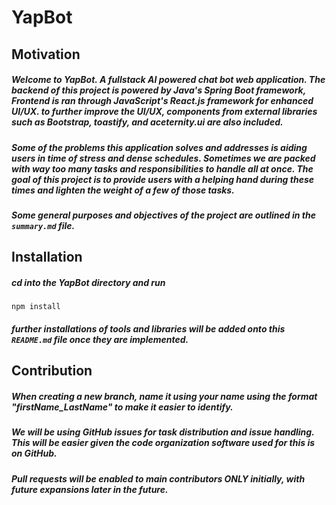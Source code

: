 # YapBot

## Motivation
##### Welcome to YapBot. A fullstack AI powered chat bot web application. The backend of this project is powered by Java's Spring Boot framework, Frontend is ran through JavaScript's React.js framework for enhanced UI/UX. to further improve the UI/UX, components from external libraries such as Bootstrap, toastify, and aceternity.ui are also included.
##### Some of the problems this application solves and addresses is aiding users in time of stress and dense schedules. Sometimes we are packed with way too many tasks and responsibilities to handle all at once. The goal of this project is to provide users with a helping hand during these times and lighten the weight of a few of those tasks.
##### Some general purposes and objectives of the project are outlined in the ``` summary.md ``` file.

## Installation
##### cd into the YapBot directory and run
    npm install
##### further installations of tools and libraries will be added onto this ``` README.md ``` file once they are implemented.

## Contribution
##### When creating a new branch, name it using your name using the format "firstName_LastName" to make it easier to identify.
##### We will be using GitHub issues for task distribution and issue handling. This will be easier given the code organization software used for this is on GitHub.
##### Pull requests will be enabled to main contributors ONLY initially, with future expansions later in the future.
